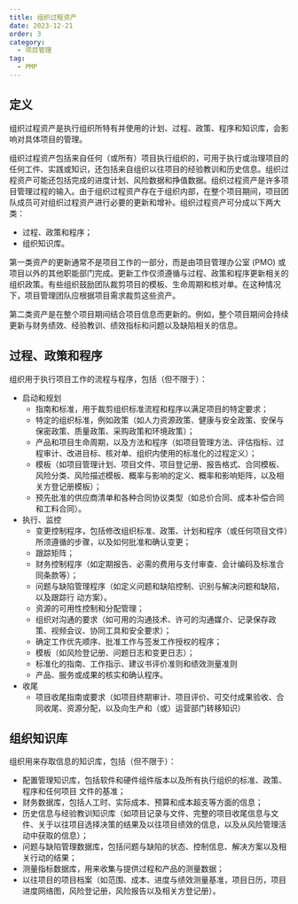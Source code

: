 ```yaml
---
title: 组织过程资产
date: 2023-12-21
order: 3
category:
  - 项目管理
tag:
  - PMP
---
```


## 定义

组织过程资产是执行组织所特有并使用的计划、过程、政策、程序和知识库，会影响对具体项目的管理。

组织过程资产包括来自任何（或所有）项目执行组织的，可用于执行或治理项目的任何工件、实践或知识，还包括来自组织以往项目的经验教训和历史信息。组织过程资产可能还包括完成的进度计划、风险数据和挣值数据。组织过程资产是许多项目管理过程的输入。由于组织过程资产存在于组织内部，在整个项目期间，项目团队成员可对组织过程资产进行必要的更新和增补。组织过程资产可分成以下两大类：

* 过程、政策和程序；
* 组织知识库。

第一类资产的更新通常不是项目工作的一部分，而是由项目管理办公室 (PMO) 或项目以外的其他职能部门完成。更新工作仅须遵循与过程、政策和程序更新相关的组织政策。有些组织鼓励团队裁剪项目的模板、生命周期和核对单。在这种情况下，项目管理团队应根据项目需求裁剪这些资产。

第二类资产是在整个项目期间结合项目信息而更新的。例如，整个项目期间会持续更新与财务绩效、经验教训、绩效指标和问题以及缺陷相关的信息。

## 过程、政策和程序

组织用于执行项目工作的流程与程序，包括（但不限于）：

* 启动和规划
  * 指南和标准，用于裁剪组织标准流程和程序以满足项目的特定要求；
  * 特定的组织标准，例如政策（如人力资源政策、健康与安全政策、安保与保密政策、质量政策、采购政策和环境政策）；
  * 产品和项目生命周期，以及方法和程序（如项目管理方法、评估指标、过程审计、改进目标、核对单、组织内使用的标准化的过程定义）； 
  * 模板（如项目管理计划、项目文件、项目登记册、报告格式、合同模板、风险分类、风险描述模板、概率与影响的定义、概率和影响矩阵，以及相关方登记册模板）；
  * 预先批准的供应商清单和各种合同协议类型（如总价合同、成本补偿合同和工料合同）。
* 执行、监控
  * 变更控制程序，包括修改组织标准、政策、计划和程序（或任何项目文件）所须遵循的步骤，以及如何批准和确认变更；
  * 跟踪矩阵；
  * 财务控制程序（如定期报告、必需的费用与支付审查、会计编码及标准合同条款等）；
  * 问题与缺陷管理程序（如定义问题和缺陷控制、识别与解决问题和缺陷，以及跟踪行 动方案）。
  * 资源的可用性控制和分配管理；
  * 组织对沟通的要求（如可用的沟通技术、许可的沟通媒介、记录保存政策、视频会议、协同工具和安全要求）；
  * 确定工作优先顺序、批准工作与签发工作授权的程序；
  * 模板（如风险登记册、问题日志和变更日志）；
  * 标准化的指南、工作指示、建议书评价准则和绩效测量准则
  * 产品、服务或成果的核实和确认程序。
* 收尾
  *  项目收尾指南或要求（如项目终期审计、项目评价、可交付成果验收、合同收尾、资源分配，以及向生产和（或）运营部门转移知识）

## 组织知识库

组织用来存取信息的知识库，包括（但不限于）：

* 配置管理知识库，包括软件和硬件组件版本以及所有执行组织的标准、政策、程序和任何项目 文件的基准；
* 财务数据库，包括人工时、实际成本、预算和成本超支等方面的信息；
* 历史信息与经验教训知识库（如项目记录与文件、完整的项目收尾信息与文件、关于以往项目选择决策的结果及以往项目绩效的信息，以及从风险管理活动中获取的信息）；
* 问题与缺陷管理数据库，包括问题与缺陷的状态、控制信息、解决方案以及相关行动的结果；
* 测量指标数据库，用来收集与提供过程和产品的测量数据；
* 以往项目的项目档案（如范围、成本、进度与绩效测量基准，项目日历，项目进度网络图，风险登记册，风险报告以及相关方登记册）。